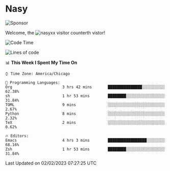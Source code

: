 # Nasy

<!--
<p align="center">
<img height="200" src="https://github-readme-stats.vercel.app/api?username=nasyxx&count_private=true&show_icons=true&theme=dracula&include_all_commits=true"/>
<img height="200" src="https://github-readme-stats.vercel.app/api/top-langs/?username=nasyxx&theme=dracula&hide=html,jupyter+notebook&count_private=true&show_icons=true"/>
</p>

  
----------------
-->

![Sponsor](https://img.shields.io/static/v1.svg?label=Sponsor&message=%E2%9D%A4&logo=GitHub&style=flat&color=pink)
 
Welcome, the ![nasyxx visitor counter](https://count.getloli.com/get/@nasyxx?theme=rule34)th vistor!
 
<!--START_SECTION:waka-->
![Code Time](http://img.shields.io/badge/Code%20Time-3%2C133%20hrs%2054%20mins-blue)

![Lines of code](https://img.shields.io/badge/From%20Hello%20World%20I%27ve%20Written-5%20Million%20lines%20of%20code-blue)

📊 **This Week I Spent My Time On** 

```text
⌚︎ Time Zone: America/Chicago

💬 Programming Languages: 
Org                      3 hrs 42 mins       ███████████████░░░░░░░░░░   62.38% 
sh                       1 hr 53 mins        ████████░░░░░░░░░░░░░░░░░   31.84% 
TOML                     9 mins              ░░░░░░░░░░░░░░░░░░░░░░░░░   2.67% 
Python                   8 mins              ░░░░░░░░░░░░░░░░░░░░░░░░░   2.32% 
TeX                      2 mins              ░░░░░░░░░░░░░░░░░░░░░░░░░   0.62%

🔥 Editors: 
Emacs                    4 hrs 3 mins        █████████████████░░░░░░░░   68.16% 
Zsh                      1 hr 53 mins        ████████░░░░░░░░░░░░░░░░░   31.84%

```


 Last Updated on 02/02/2023 07:27:25 UTC
<!--END_SECTION:waka-->

<!-- ![visitors](https://visitor-badge.laobi.icu/badge?page_id=nasyxx.nasyxx) -->
